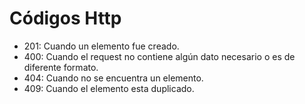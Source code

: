 # Códigos Http

* 201: Cuando un elemento fue creado.
* 400: Cuando el request no contiene algún dato necesario o es de diferente formato.
* 404: Cuando no se encuentra un elemento.
* 409: Cuando el elemento esta duplicado.